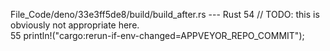 File_Code/deno/33e3ff5de8/build/build_after.rs --- Rust
54       // TODO: this is obviously not appropriate here.                                                                                                      
55       println!("cargo:rerun-if-env-changed=APPVEYOR_REPO_COMMIT");                                                                                          

